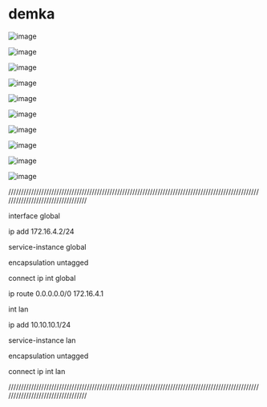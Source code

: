# demka

![image](https://github.com/user-attachments/assets/4ac2c6e0-c0c0-4773-8940-aa9368388615)

![image](https://github.com/user-attachments/assets/416bc84b-ab63-46f2-a5f7-81c65b941301)

![image](https://github.com/user-attachments/assets/d0ea4009-a5c5-470a-907b-cfbd5b5d4583)

![image](https://github.com/user-attachments/assets/90aeabf4-44c6-4758-8449-2ea2190a947c)

![image](https://github.com/user-attachments/assets/ff430dcb-951e-4715-a4a3-807909358df5)

![image](https://github.com/user-attachments/assets/6bd43bef-8e86-4344-9dd1-ef9f4bb791b0)

![image](https://github.com/user-attachments/assets/2b29e2d7-00be-46b6-a30a-aaf8ea15bcca)

![image](https://github.com/user-attachments/assets/1e3951c1-8435-4e73-ac28-2233fb39be3e)

![image](https://github.com/user-attachments/assets/b2967a64-a54e-4812-bfcb-5b2dce212486)

![image](https://github.com/user-attachments/assets/48eab446-ddf4-4b53-9b1c-7efcd78ec6a5)



//////////////////////////////////////////////////////////////////////////////////////////////////////////////////////////////////

interface global

ip add 172.16.4.2/24

service-instance global

encapsulation untagged

connect ip int global

ip route 0.0.0.0.0/0 172.16.4.1


int lan

ip add 10.10.10.1/24

service-instance lan

encapsulation untagged

connect ip int lan


//////////////////////////////////////////////////////////////////////////////////////////////////////////////////////////////////


